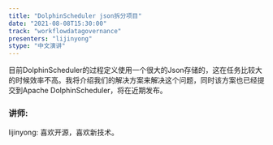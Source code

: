 ```yaml
---
title: "DolphinScheduler json拆分项目"
date: "2021-08-08T15:30:00" 
track: "workflowdatagovernance"
presenters: "lijinyong"
stype: "中文演讲"
---
```

目前DolphinScheduler的过程定义使用一个很大的Json存储的，这在任务比较大的时候效率不高。我将介绍我们的解决方案来解决这个问题，同时该方案也已经提交到Apache DolphinScheduler，将在近期发布。
 ### 讲师: 
 lijinyong: 喜欢开源，喜欢新技术。